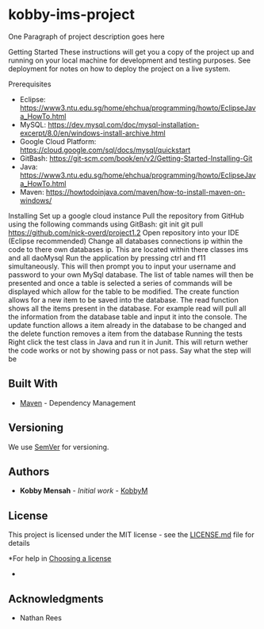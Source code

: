 # kobby-ims-project

One Paragraph of project description goes here

Getting Started
These instructions will get you a copy of the project up and running on your local machine for development and testing purposes. See deployment for notes on how to deploy the project on a live system.

Prerequisites
* Eclipse: https://www3.ntu.edu.sg/home/ehchua/programming/howto/EclipseJava_HowTo.html
* MySQL: https://dev.mysql.com/doc/mysql-installation-excerpt/8.0/en/windows-install-archive.html
* Google Cloud Platform: https://cloud.google.com/sql/docs/mysql/quickstart
* GitBash: https://git-scm.com/book/en/v2/Getting-Started-Installing-Git
* Java: https://www3.ntu.edu.sg/home/ehchua/programming/howto/EclipseJava_HowTo.html
* Maven: https://howtodoinjava.com/maven/how-to-install-maven-on-windows/

Installing
Set up a google cloud instance
Pull the repository from GitHub using the following commands using GitBash: git init git pull https://github.com/nick-overd/project1.2
Open repository into your IDE (Eclipse recommended)
Change all databases connections ip within the code to there own databases ip. This are located within there classes ims and all daoMysql
Run the application by pressing ctrl and f11 simultaneously. This will then prompt you to input your username and password to your own MySql database. The list of table names will then be presented and once a table is selected a series of commands will be displayed which allow for the table to be modified. The create function allows for a new item to be saved into the database. The read function shows all the items present in the database. For example read will pull all the information from the database table and input it into the console. The update function allows a item already in the database to be changed and the delete function removes a item from the database
Running the tests
Right click the test class in Java and run it in Junit. This will return wether the code works or not by showing pass or not pass.
Say what the step will be



## Built With


* [Maven](https://maven.apache.org/) - Dependency Management



## Versioning


We use [SemVer](http://semver.org/) for versioning.



## Authors


* **Kobby Mensah** - *Initial work* - [KobbyM](https://https://github.com/KobbyM)



## License


This project is licensed under the MIT license - see the [LICENSE.md](LICENSE.md) file for details 



*For help in [Choosing a license](https://choosealicense.com/)

*

## Acknowledgments


* Nathan Rees

